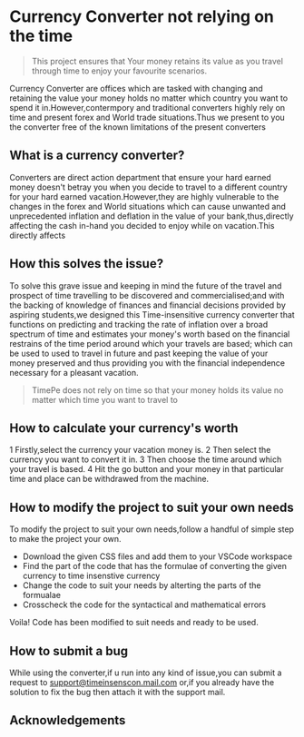 # Currency Converter not relying on the time
>This project ensures that Your money retains its value as you travel through time to enjoy your favourite scenarios.


Currency Converter are offices which are tasked with changing and retaining the value your money holds no matter which country you want to spend it in.However,contermpory and traditional converters highly rely on time and present forex and World trade situations.Thus we present to you the converter free of the known limitations of the present converters

## What is a currency converter?

Converters are direct action department that ensure your hard earned money doesn't betray you when you decide to travel to a different country for your hard earned vacation.However,they are highly vulnerable to the changes in the forex and World situations which can cause unwanted and unprecedented inflation and deflation in the value of your bank,thus,directly affecting the cash in-hand you decided to enjoy while on vacation.This directly affects 


## How this solves the issue?

To solve this grave issue and keeping in mind the future of the travel and prospect of time travelling to be discovered and commercialised;and with the backing of knowledge of finances and financial decisions provided by aspiring students,we designed this Time-insensitive currency converter that functions on predicting and tracking the rate of inflation over a broad spectrum of time and estimates your money's worth based on the financial restrains of the time period around which your travels are based; which can be used to used to travel in future and past keeping the value of your money preserved and thus providing you with the financial independence necessary for a pleasant vacation.

>TimePe does not rely on time so that your money holds its value no matter which time you want to travel to

## How to calculate your currency's worth

1 Firstly,select the currency your vacation money is.
2 Then select the currency you want to convert it in.
3 Then choose the time around which your travel is based.
4 Hit the go button and your money in that particular time and place can be withdrawed from the machine.

## How to modify the project to suit your own needs

To modify the project to suit your own needs,follow a handful of simple step to make the project your own.

- Download the given CSS files and add them to your VSCode workspace
- Find the part of the code that has the formulae of converting the given currency to time insenstive currency
- Change the code to suit your needs by alterting the parts of the formualae
- Crosscheck the code for the syntactical and mathematical errors

Voila! Code has been modified to suit needs and ready to be used.

## How to submit a bug

While using the converter,if u run into any kind of issue,you can submit a request to support@timeinsenscon.mail.com or,if you already have the solution to fix the bug then attach it with the support mail.

## Acknowledgements



